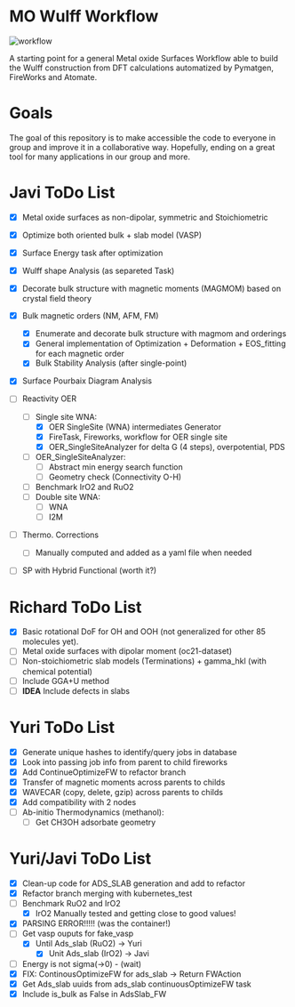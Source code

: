# MO Wulff Workflow

![workflow](img/MO_Workflow.png)

A starting point for a general Metal oxide Surfaces Workflow able to build the Wulff construction from DFT calculations automatized by Pymatgen, FireWorks and Atomate.

# Goals

The goal of this repository is to make accessible the code to everyone in group and
improve it in a collaborative way. Hopefully, ending on a great tool for many applications
in our group and more.

# Javi ToDo List

- [x] Metal oxide surfaces as non-dipolar, symmetric and Stoichiometric
- [x] Optimize both oriented bulk + slab model (VASP)
- [x] Surface Energy task after optimization
- [x] Wulff shape Analysis (as separeted Task)
- [x] Decorate bulk structure with magnetic moments (MAGMOM) based on crystal field theory
- [x] Bulk magnetic orders (NM, AFM, FM)
	- [x] Enumerate and decorate bulk structure with magmom and orderings
	- [x] General implementation of Optimization + Deformation + EOS_fitting for each magnetic order
	- [x] Bulk Stability Analysis (after single-point)
- [x] Surface Pourbaix Diagram Analysis
- [ ] Reactivity OER
	- [ ] Single site WNA:
		- [x] OER SingleSite (WNA) intermediates Generator
		- [x] FireTask, Fireworks, workflow for OER single site
        - [x] OER_SingleSiteAnalyzer for delta G (4 steps), overpotential, PDS
    - [ ] OER_SingleSiteAnalyzer:
        - [ ] Abstract min energy search function
        - [ ] Geometry check (Connectivity O-H)
    - [ ] Benchmark IrO2 and RuO2
	- [ ] Double site WNA:
        - [ ] WNA
	    - [ ] I2M
- [ ] Thermo. Corrections
	- [ ] Manually computed and added as a yaml file when needed
- [ ] SP with Hybrid Functional (worth it?)


# Richard ToDo List

- [x] Basic rotational DoF for OH and OOH (not generalized for other 85 molecules yet).
- [ ] Metal oxide surfaces with dipolar moment (oc21-dataset)
- [ ] Non-stoichiometric slab models (Terminations) + gamma_hkl (with chemical potential)
- [ ] Include GGA+U method
- [ ] **IDEA** Include defects in slabs

# Yuri ToDo List

- [x] Generate unique hashes to identify/query jobs in database
- [x] Look into passing job info from parent to child fireworks
- [x] Add ContinueOptimizeFW to refactor branch
- [x] Transfer of magnetic moments across parents to childs
- [x] WAVECAR (copy, delete, gzip) across parents to childs
- [x] Add compatibility with 2 nodes
- [ ] Ab-initio Thermodynamics (methanol):
	- [ ] Get CH3OH adsorbate geometry

# Yuri/Javi ToDo List

- [x] Clean-up code for ADS_SLAB generation and add to refactor
- [x] Refactor branch merging with kubernetes_test
- [ ] Benchmark RuO2 and IrO2
	- [x] IrO2 Manually tested and getting close to good values!
- [x] PARSING ERROR!!!!! (was the container!)
- [ ] Get vasp ouputs for fake_vasp
	- [x] Until Ads_slab (RuO2) -> Yuri
        - [x] Unit Ads_slab (IrO2) -> Javi
- [ ] Energy is not sigma(->0) - (wait)
- [x] FIX: ContinousOptimizeFW for ads_slab -> Return FWAction
- [x] Get Ads_slab uuids from ads_slab continuousOptimizeFW task
- [x] Include is_bulk as False in AdsSlab_FW
